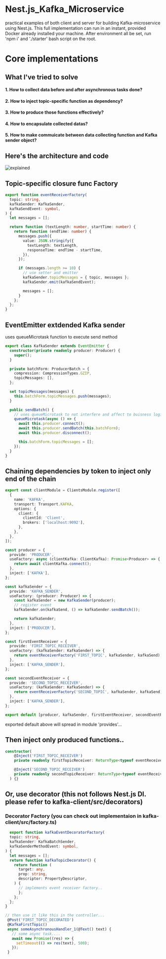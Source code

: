 # Nest.js_Kafka_Microservice
practical examples of both client and server for building Kafka-microservice using Nest.js.
This full implementation can run in an instant, provided Docker already installed your machine.
After environment all be set, run 'npm i' and './starter' bash script on the root. 

# Core implementations
## What I've tried to solve
#### 1. How to collect data before and after asynchronous tasks done?
#### 2. How to inject topic-specific function as dependency?
#### 3. How to produce those functions effectively?
#### 4. How to encapsulate collected datas?
#### 5. How to make commuicate between data collecting function and Kafka sender object?

## Here's the architecture and code
![explained](https://user-images.githubusercontent.com/78771384/151653623-6778824e-5de4-4346-841f-f07773f4db25.png)

## Topic-specific closure func Factory
```typescript
export function eventReceiverFactory(
  topic: string,
  kafkaSender: KafkaSender,
  kafkaSendEvent: symbol,
) {
  let messages = [];

  return function (textLength: number, startTime: number) {
    return function (endTime: number) {
      messages.push({
        value: JSON.stringify({
          textLength: textLength,
          responseTime: endTime - startTime,
        }),
      });

      if (messages.length >= 10) {
        // use setter and emitter
        kafkaSender.topicMessages = { topic, messages };
        kafkaSender.emit(kafkaSendEvent);

        messages = [];
      }
    };
  };
}
```
## EventEmitter extdended Kafka sender
uses queueMicrotask function to execute send method
```typescript
export class KafkaSender extends EventEmitter {
  constructor(private readonly producer: Producer) {
    super();
  }

  private batchForm: ProducerBatch = {
    compression: CompressionTypes.GZIP,
    topicMessages: [],
  };

  set topicMessages(messages) {
    this.batchForm.topicMessages.push(messages);
  }

  public sendBatch() {
    // uses queueMicrotask to not interfere and affect to buisness logic
    queueMicrotask(async () => {
      await this.producer.connect();
      await this.producer.sendBatch(this.batchForm);
      await this.producer.disconnect();

      this.batchForm.topicMessages = [];
    });
  }
}
```

## Chaining dependencies by token to inject only end of the chain
```typescript
export const clientModule = ClientsModule.register([
  {
    name: 'KAFKA',
    transport: Transport.KAFKA,
    options: {
      client: {
        clientId: 'Client',
        brokers: ['localhost:9092'],
      },
    },
  },
]);

const producer = {
  provide: 'PRODUCER',
  useFactory: async (clientKafka: ClientKafka): Promise<Producer> => {
    return await clientKafka.connect();
  },
  inject: ['KAFKA'],
};

const kafkaSender = {
  provide: 'KAFKA_SENDER',
  useFactory: (producer: Producer) => {
    const kafkaSender = new KafkaSender(producer);
    // register event
    kafkaSender.on(kafkaSend, () => kafkaSender.sendBatch());

    return kafkaSender;
  },
  inject: ['PRODUCER'],
};

const firstEventReceiver = {
  provide: 'FIRST_TOPIC_RECEIVER',
  useFactory: (kafkaSender: KafkaSender) => {
    return eventReceiverFactory('FIRST_TOPIC', kafkaSender, kafkaSend);
  },
  inject: ['KAFKA_SENDER'],
};

const secondEventReceiver = {
  provide: 'SECOND_TOPIC_RECEIVER',
  useFactory: (kafkaSender: KafkaSender) => {
    return eventReceiverFactory('SECOND_TOPIC', kafkaSender, kafkaSend);
  },
  inject: ['KAFKA_SENDER'],
};

export default [producer, kafkaSender, firstEventReceiver, secondEventReceiver];
```
exported default above will spread in module 'provides'...

## Then inject only produced functions..
```typescript
constructor(
    @Inject('FIRST_TOPIC_RECEIVER')
    private readonly firstTopicReceiver: ReturnType<typeof eventReceiverFactory>,

    @Inject('SECOND_TOPIC_RECEIVER')
    private readonly secondTopicReceiver: ReturnType<typeof eventReceiverFactory>,
  ) {}
```

## Or, use decorator (this not follows Nest.js DI. please refer to kafka-client/src/decorators)
### Decorator Factory (you can check out implementaion in kafka-client/src/factory.ts)
```typescript
  export function kafkaEventDecoratorFactory(
  topic: string,
  kafkaSender: KafkaBatchSender,
  kafkaSenderMethodEvent: symbol,
) {
  let messages = [];
  return function kafkaTopicDecorator() {
    return function (
      target: any,
      prop: string,
      descriptor: PropertyDescriptor,
    ) {
      // implements event receiver factory..
      };
    };
  };
}

// then use it like this in the controller...
 @Post('FIRST_TOPIC_DECORATED')
 @KafkaFirstTopic()
 async someAsynchronousHandler_1(@Text() text) {
   // some async task....
   await new Promise((res) => {
     setTimeout(() => res(text), 500);
   });
 }
```
